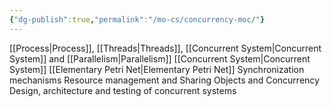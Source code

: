 ```yaml
---
{"dg-publish":true,"permalink":"/mo-cs/concurrency-moc/"}
---
```


[[Process\|Process]], [[Threads\|Threads]], [[Concurrent System\|Concurrent System]] and [[Parallelism\|Parallelism]]
[[Concurrent System\|Concurrent System]]
[[Elementary Petri Net\|Elementary Petri Net]]
Synchronization mechanisms
Resource management and Sharing
Objects and Concurrency
Design, architecture and testing of concurrent systems